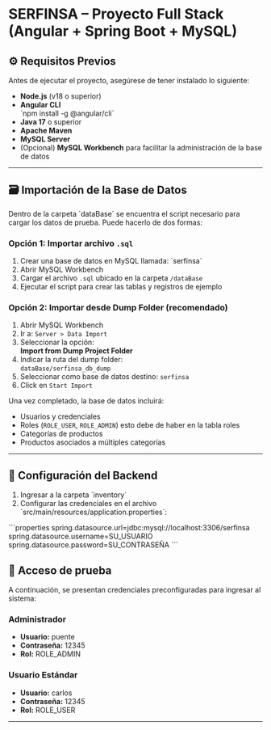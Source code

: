 # SERFINSA – Proyecto Full Stack (Angular + Spring Boot + MySQL)

## ⚙️ Requisitos Previos

Antes de ejecutar el proyecto, asegúrese de tener instalado lo siguiente:

- **Node.js** (v18 o superior)
- **Angular CLI**  
  \`npm install -g @angular/cli\`
- **Java 17** o superior
- **Apache Maven**
- **MySQL Server**
- (Opcional) **MySQL Workbench** para facilitar la administración de la base de datos

---

## 🗃️ Importación de la Base de Datos

Dentro de la carpeta \`dataBase\` se encuentra el script necesario para cargar los datos de prueba. Puede hacerlo de dos formas:

### Opción 1: Importar archivo `.sql`

1. Crear una base de datos en MySQL llamada: \`serfinsa\`
2. Abrir MySQL Workbench
3. Cargar el archivo `.sql` ubicado en la carpeta `/dataBase`
4. Ejecutar el script para crear las tablas y registros de ejemplo

### Opción 2: Importar desde Dump Folder (recomendado)

1. Abrir MySQL Workbench
2. Ir a: `Server > Data Import`
3. Seleccionar la opción:  
   **Import from Dump Project Folder**
4. Indicar la ruta del dump folder:  
   `dataBase/serfinsa_db_dump`
5. Seleccionar como base de datos destino: `serfinsa`
6. Click en `Start Import`

Una vez completado, la base de datos incluirá:

- Usuarios y credenciales
- Roles (`ROLE_USER`, `ROLE_ADMIN`) esto debe de haber en la tabla roles
- Categorías de productos
- Productos asociados a múltiples categorías

---

## 🔧 Configuración del Backend

1. Ingresar a la carpeta \`inventory\`
2. Configurar las credenciales en el archivo \`src/main/resources/application.properties\`:

\`\`\`properties
spring.datasource.url=jdbc:mysql://localhost:3306/serfinsa
spring.datasource.username=SU_USUARIO
spring.datasource.password=SU_CONTRASEÑA
\`\`\`

## 👤 Acceso de prueba

A continuación, se presentan credenciales preconfiguradas para ingresar al sistema:

### Administrador

- **Usuario:** puente  
- **Contraseña:** 12345  
- **Rol:** ROLE_ADMIN

### Usuario Estándar

- **Usuario:** carlos  
- **Contraseña:** 12345  
- **Rol:** ROLE_USER

---
